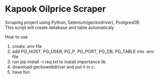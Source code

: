 # Kapook Oilprice Scraper
Scraping project using Python, Selenium(geckodriver), PostgresDB  
This script will create database and table automaticaly  
  
How to use  
1. create .env file  
2. add PG_HOST, PG_USER, PG_P, PG_PORT, PG_DB, PG_TABLE into .env file
3. run pip install -r req.txt to install importance lib
4. download geckowebdriver and put it in c:
5. have fun
